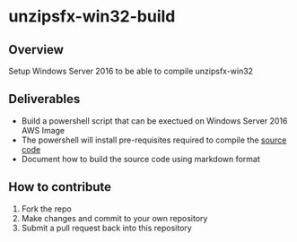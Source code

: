 # unzipsfx-win32-build

## Overview

Setup Windows Server 2016 to be able to compile unzipsfx-win32

## Deliverables

* Build a powershell script that can be exectued on Windows Server 2016 AWS Image
* The powershell will install pre-requisites required to compile the [source code]( https://sourceforge.net/projects/infozip/files/UnZip%206.x%20%28latest%29/UnZip%206.0/)
* Document how to build the source code using markdown format

## How to contribute

1. Fork the repo
2. Make changes and commit to your own repository
3. Submit a pull request back into this repository
